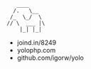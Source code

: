       ____
      /.   \__
     /_  \_/  \
    // \  ___ |\
        |_| |_|

* joind.in/8249
* yolophp.com
* github.com/igorw/yolo
